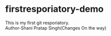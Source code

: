 # firstresporiatory-demo
This is my first  git resporiatory.
<br>
Author-Shani Pratap Singh(Changes On the way)
